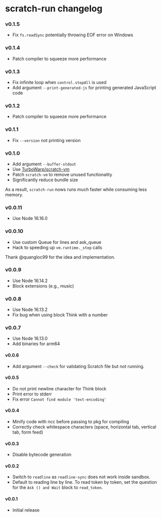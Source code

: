 # scratch-run changelog

### v0.1.5

- Fix `fs.readSync` potentially throwing EOF error on Windows

### v0.1.4

- Patch compiler to squeeze more performance

### v0.1.3

- Fix infinite loop when `control.stopAll` is used
- Add argument `--print-generated-js` for printing generated JavaScript code

### v0.1.2

- Patch compiler to squeeze more performance

### v0.1.1

- Fix `--version` not printing version

### v0.1.0

- Add argument `--buffer-stdout`
- Use [TurboWarp/scratch-vm](https://github.com/TurboWarp/scratch-vm)
- Patch `scratch-vm` to remove unused functionality
- Significantly reduce bundle size

As a result, `scratch-run` nows runs much faster while consuming less memory.

### v0.0.11

- Use Node 16.16.0

### v0.0.10

- Use custom Queue for lines and ask_queue
- Hack to speeding up `vm.runtime._step` calls

Thank @quangloc99 for the idea and implementation.

### v0.0.9

- Use Node 16.14.2
- Block extensions (e.g., music)

### v0.0.8

- Use Node 16.13.2
- Fix bug when using block Think with a number

### v0.0.7

- Use Node 16.13.0
- Add binaries for arm64

#### v0.0.6

- Add argument `--check` for validating Scratch file but not running.

#### v0.0.5

- Do not print newline character for Think block
- Print error to stderr
- Fix error `Cannot find module 'text-encoding'`

#### v0.0.4

- Minify code with ncc before passing to pkg for compiling
- Correctly check whitespace characters (space, horizontal tab, vertical tab, form feed)

#### v0.0.3

- Disable bytecode generation

#### v0.0.2

- Switch to `readline` as `readline-sync` does not work inside sandbox.
- Default to reading line by line. To read token by token, set the question for the `Ask () and Wait` block to `read_token`.

#### v0.0.1

- Initial release
